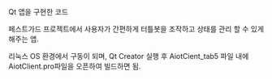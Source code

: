 Qt 앱을 구현한 코드

페스트가드 프로젝트에서 사용자가 간편하게 터틀봇을 조작하고 상태를 관리 할 수 있게 해주는 앱.

리눅스 OS 환경에서 구동이 되며, Qt Creator 실행 후 AiotCient_tab5 파일 내에 AiotClient.pro파일을 오픈하여 빌드하면 됨.
